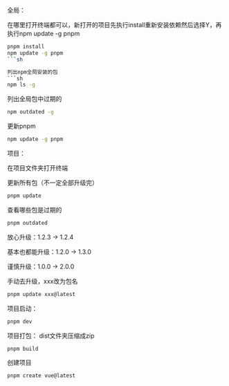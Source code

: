 全局：

在哪里打开终端都可以，新打开的项目先执行install重新安装依赖然后选择Y，再执行npm update -g pnpm
```sh
pnpm install
npm update -g pnpm
```sh

列出npm全局安装的包
```sh
npm ls -g
```

列出全局包中过期的
```sh
npm outdated -g
```

更新pnpm
```sh
npm update -g pnpm
```

项目：

在项目文件夹打开终端

更新所有包（不一定全部升级完）
```sh
pnpm update
```

查看哪些包是过期的
```sh
pnpm outdated
```

放心升级：1.2.3 -> 1.2.4

基本也都能升级：1.2.0 -> 1.3.0

谨慎升级：1.0.0 -> 2.0.0

手动去升级，xxx改为包名
```sh
pnpm update xxx@latest
```

项目启动：

```sh
pnpm dev
```

项目打包：
dist文件夹压缩成zip
```sh
pnpm build
```
创建项目
```sh
pnpm create vue@latest
```
<!-- 外部py库（EIS）
```sh
python setup.py install 
```
```sh
pip install PyEIS==1.0.10
``` -->

